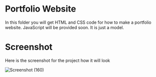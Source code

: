 # Portfolio Website

In this folder you will get HTML and CSS code for how to make a portfolio website. JavaScript will be provided soon. It is just a model.

# Screenshot

Here is the screenshot for the project how it will look

![Screenshot (160)](https://github.com/user-attachments/assets/711b960b-c20b-4198-b8db-77f973a79e21)
